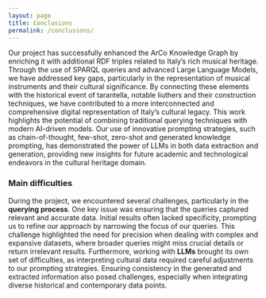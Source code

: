 ```yaml
---
layout: page
title: Conclusions
permalink: /conclusions/
---
```


Our project has successfully enhanced the ArCo Knowledge Graph by enriching it with additional RDF triples related to Italy’s rich musical heritage. Through the use of SPARQL queries and advanced Large Language Models, we have addressed key gaps, particularly in the representation of musical instruments and their cultural significance. By connecting these elements with the historical event of tarantella, notable liuthers and their construction techniques, we have contributed to a more interconnected and comprehensive digital representation of Italy’s cultural legacy. This work highlights the potential of combining traditional querying techniques with modern AI-driven models. Our use of innovative prompting strategies, such as chain-of-thought, few-shot, zero-shot and generated knowledge prompting, has demonstrated the power of LLMs in both data extraction and generation, providing new insights for future academic and technological endeavors in the cultural heritage domain. 

### Main difficulties
During the project, we encountered several challenges, particularly in the **querying process**. One key issue was ensuring that the queries captured relevant and accurate data. Initial results often lacked specificity, prompting us to refine our approach by narrowing the focus of our queries. This challenge highlighted the need for precision when dealing with complex and expansive datasets, where broader queries might miss crucial details or return irrelevant results. Furthermore, working with **LLMs** brought its own set of difficulties, as interpreting cultural data required careful adjustments to our prompting strategies. Ensuring consistency in the generated and extracted information also posed challenges, especially when integrating diverse historical and contemporary data points.